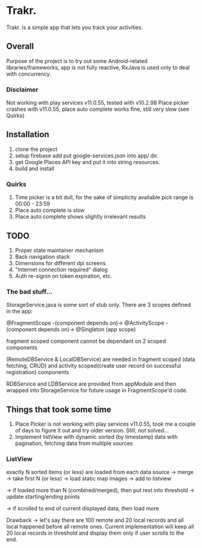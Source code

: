 # Trakr.
Trakr. is a simple app that lets you track your activities.

## Overall
Purpose of the project is to try out some Android-related libraries/frameworks,
app is not fully reactive, RxJava is used only to deal with concurrency.

### Disclaimer
Not working with play services v11.0.55, tested with v10.2.98
Place picker crashes with v11.0.55, place auto complete works fine, still very slow (see Quirks)

## Installation
1. clone the project
2. setup firebase add put google-services.json into app/ dir.
3. get Google Places API key and put it into string resources.
4. build and install

### Quirks
1. Time picker is a bit dull, for the sake of simplicity available pick range is 00:00 - 23:59
2. Place auto complete is slow
3. Place auto complete shows slightly irrelevant results

## TODO
1. Proper state maintainer mechanism
2. Back navigation stack
3. Dimensions for different dpi screens
4. "Internet connection required" dialog
5. Auth re-signin on token expiration, etc.

### The bad stuff...
StorageService.java is some sort of stub only. 
There are 3 scopes defined in the app: 

@FragmentScope -(component depends on)-> @ActivityScope -(component depends on)-> @Singleton (app scope)

fragment scoped component cannot be dependant on 2 scoped components 

(RemoteDBService & LocalDBService) are needed in fragment scoped (data fetching, CRUD) 
and activity scoped(create user record on successful registration) components

RDBService and LDBService are provided from appModule and then wrapped into StorageService for future usage in FragmentScope'd code.

## Things that took some time
1. Place Picker is not working with play services v11.0.55, took me a couple of days to figure it out and try older version. Still, not solved...
2. Implement listView with dynamic sorted (by timestamp) data with pagination, fetching data from multiple sources

### ListView 
exactly N sorted items (or less) are loaded from each data source -> merge -> take first N (or less) ->
load static map images -> add to listview

-> if loaded more than N (combined/merged), then put rest into threshold -> update starting/ending points

-> if scrolled to end of current displayed data, then load more

Drawback -> let's say there are 100 remote and 20 local records and all local happened before all remote ones.
Current implementation will keep all 20 local records in threshold and display them only if user scrolls to the end.


